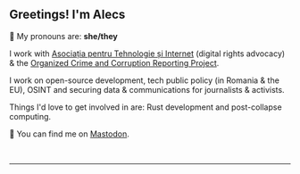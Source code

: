 ## Greetings! I'm Alecs

💚 My pronouns are: **she/they**

I work with [Asociația pentru Tehnologie și Internet](https://apti.ro/) (digital rights advocacy) & the [Organized Crime and Corruption Reporting Project](https://www.occrp.org/). 

I work on open-source development, tech public policy (in Romania & the EU), OSINT and securing data & communications for journalists & activists. 

Things I'd love to get involved in are: Rust development and post-collapse computing. 

👀 You can find me on <a rel="me" href="https://chaos.social/@catileptic">Mastodon</a>.

<br />

---


